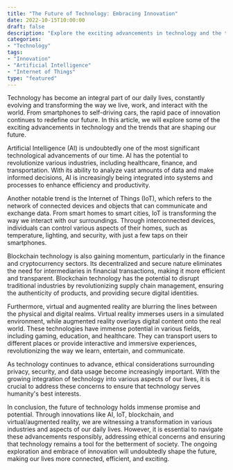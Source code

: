 ```yaml
---
title: "The Future of Technology: Embracing Innovation"
date: 2022-10-15T10:00:00
draft: false
description: "Explore the exciting advancements in technology and the trends shaping our future."
categories:
- "Technology"
tags:
- "Innovation"
- "Artificial Intelligence"
- "Internet of Things"
type: "featured"
---
```


Technology has become an integral part of our daily lives, constantly evolving and transforming the way we live, work, and interact with the world. From smartphones to self-driving cars, the rapid pace of innovation continues to redefine our future. In this article, we will explore some of the exciting advancements in technology and the trends that are shaping our future.

Artificial Intelligence (AI) is undoubtedly one of the most significant technological advancements of our time. AI has the potential to revolutionize various industries, including healthcare, finance, and transportation. With its ability to analyze vast amounts of data and make informed decisions, AI is increasingly being integrated into systems and processes to enhance efficiency and productivity.

Another notable trend is the Internet of Things (IoT), which refers to the network of connected devices and objects that can communicate and exchange data. From smart homes to smart cities, IoT is transforming the way we interact with our surroundings. Through interconnected devices, individuals can control various aspects of their homes, such as temperature, lighting, and security, with just a few taps on their smartphones.

Blockchain technology is also gaining momentum, particularly in the finance and cryptocurrency sectors. Its decentralized and secure nature eliminates the need for intermediaries in financial transactions, making it more efficient and transparent. Blockchain technology has the potential to disrupt traditional industries by revolutionizing supply chain management, ensuring the authenticity of products, and providing secure digital identities.

Furthermore, virtual and augmented reality are blurring the lines between the physical and digital realms. Virtual reality immerses users in a simulated environment, while augmented reality overlays digital content onto the real world. These technologies have immense potential in various fields, including gaming, education, and healthcare. They can transport users to different places or provide interactive and immersive experiences, revolutionizing the way we learn, entertain, and communicate.

As technology continues to advance, ethical considerations surrounding privacy, security, and data usage become increasingly important. With the growing integration of technology into various aspects of our lives, it is crucial to address these concerns to ensure that technology serves humanity's best interests.

In conclusion, the future of technology holds immense promise and potential. Through innovations like AI, IoT, blockchain, and virtual/augmented reality, we are witnessing a transformation in various industries and aspects of our daily lives. However, it is essential to navigate these advancements responsibly, addressing ethical concerns and ensuring that technology remains a tool for the betterment of society. The ongoing exploration and embrace of innovation will undoubtedly shape the future, making our lives more connected, efficient, and exciting.
